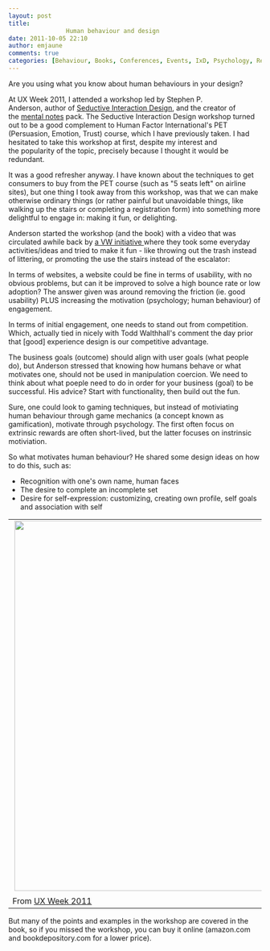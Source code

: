 ```yaml
---
layout: post
title: 
				Human behaviour and design		
date: 2011-10-05 22:10
author: emjaune
comments: true
categories: [Behaviour, Books, Conferences, Events, IxD, Psychology, Recap, Tips, Workshops]
---
```

<span style="font-weight: 400;">Are you using what you know about human behaviours in your design?</span>

<span style="font-weight: 400;">At UX Week 2011, I attended a workshop led by Stephen P. Anderson, author of </span><a href="http://www.amazon.ca/Seductive-Interaction-Design-Effective-Experiences/dp/0321725522"><span style="font-weight: 400;">Seductive Interaction Design</span></a><span style="font-weight: 400;">, and the creator of the </span><a href="http://getmentalnotes.com/"><span style="font-weight: 400;">mental notes</span></a><span style="font-weight: 400;"> pack. The Seductive Interaction Design workshop turned out to be a good complement to Human Factor International's PET (Persuasion, Emotion, Trust) course, which I have previously taken. I had hesitated to take this workshop at first, despite my interest and the popularity of the topic, precisely because I thought it would be redundant.</span>

<span style="font-weight: 400;">It was a good refresher anyway. I have known about the techniques to get consumers to buy from the PET course (such as "5 seats left" on airline sites), but one thing I took away from this workshop, was that we can make otherwise ordinary things (or rather painful but unavoidable things, like walking up the stairs or completing a registration form) into something more delightful to engage in: making it fun, or delighting.</span>

<span style="font-weight: 400;">Anderson started the workshop (and the book) with a video that was circulated awhile back by </span><a href="http://thefuntheory.com/"><span style="font-weight: 400;">a VW initiative </span></a><span style="font-weight: 400;">where they took some everyday activities/ideas and tried to make it fun - like throwing out the trash instead of littering, or promoting the use the stairs instead of the escalator:</span>

<span style="font-weight: 400;">In terms of websites, a website could be fine in terms of usability, with no obvious problems, but can it be improved to solve a high bounce rate or low adoption? The answer given was around removing the friction (ie. good usability) PLUS increasing the motivation (psychology; human behaviour) of engagement.</span>

<span style="font-weight: 400;">In terms of initial engagement, one needs to stand out from competition.  Which, actually tied in nicely with Todd Walthhall's comment the day prior that [good] experience design is our competitive advantage.</span>

<span style="font-weight: 400;">The business goals (outcome) should align with user goals (what people do), but Anderson stressed that knowing how humans behave or what motivates one, should not be used in manipulation coercion. We need to think about what poeple need to do in order for your business (goal) to be successful. His advice? Start with functionality, then build out the fun.</span>

<span style="font-weight: 400;">Sure, one could look to gaming techniques, but instead of motiviating human behaviour through game mechanics (a concept known as gamification), motivate through psychology. The first often focus on extrinsic rewards are often short-lived, but the latter focuses on instrinsic motiviation.</span>

<span style="font-weight: 400;">So what motivates human behaviour? He shared some design ideas on how to do this, such as:</span>
<ul>
 	<li style="font-weight: 400;"><span style="font-weight: 400;">Recognition with one's own name, human faces </span></li>
 	<li style="font-weight: 400;"><span style="font-weight: 400;">The desire to complete an incomplete set </span></li>
 	<li style="font-weight: 400;"><span style="font-weight: 400;">Desire for self-expression: customizing, creating own profile, self goals and association with self</span></li>
</ul>
<table>
<tbody>
<tr>
<td> <img class="alignnone size-large wp-image-141" src="https://ux.happyhippos.ca/wp-content/uploads/2017/11/IMG_0344-1024x735.jpg" alt="" width="1024" height="735" /></td>
</tr>
<tr>
<td><span style="font-weight: 400;">From </span><a href="https://picasaweb.google.com/102749072782173716900/UXWeek2011?authuser=0&amp;feat=embedwebsite"><span style="font-weight: 400;">UX Week 2011</span></a></td>
</tr>
</tbody>
</table>
<span style="font-weight: 400;">But many of the points and examples in the workshop are covered in the book, so if you missed the workshop, you can buy it online (amazon.com and bookdepository.com for a lower price).</span>
